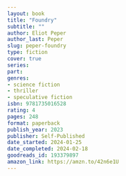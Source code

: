 ```yaml
---
layout: book
title: "Foundry"
subtitle: ""
author: Eliot Peper
author_last: Peper
slug: peper-foundry
type: fiction
cover: true
series: 
part: 
genres:
- science fiction
- thriller
- speculative fiction
isbn: 9781735016528
rating: 4
pages: 248
format: paperback
publish_year: 2023
publisher: Self-Published
date_started: 2024-01-25
date_completed: 2024-02-18
goodreads_id: 193379897
amazon_link: https://amzn.to/42n6e1U
---
```

